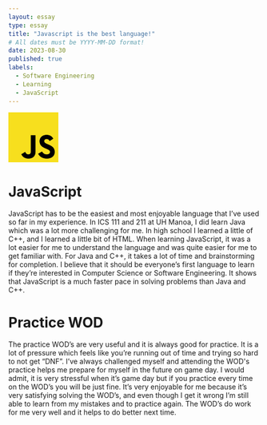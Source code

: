 ```yaml
---
layout: essay
type: essay
title: "Javascript is the best language!"
# All dates must be YYYY-MM-DD format!
date: 2023-08-30
published: true
labels:
  - Software Engineering
  - Learning
  - JavaScript
---
```


<img width="100px" class="rounded float-start pe-4" src="../img/javascript.webp">

# JavaScript

JavaScript has to be the easiest and most enjoyable language that I’ve used so far in my experience. In ICS 111 and 211 at UH Manoa, I did learn Java which was a lot more challenging for me. In high school I learned a little of C++, and I learned a little bit of HTML. When learning JavaScript, it was a lot easier for me to understand the language and was quite easier for me to get familiar with. For Java and C++, it takes a lot of time and brainstorming for completion. I believe that it should be everyone’s first language to learn if they’re interested in Computer Science or Software Engineering. It shows that JavaScript is a much faster pace in solving problems than Java and C++.

# Practice WOD

The practice WOD’s are very useful and it is always good for practice. It is a lot of pressure which feels like you’re running out of time and trying so hard to not get “DNF”. I’ve always challenged myself and attending the WOD's practice helps me prepare for myself in the future on game day. I would admit, it is very stressful when it’s game day but if you practice every time on the WOD’s you will be just fine. It’s very enjoyable for me because it’s very satisfying solving the WOD’s, and even though I get it wrong I’m still able to learn from my mistakes and to practice again. The WOD’s do work for me very well and it helps to do better next time. 
